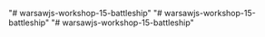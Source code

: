 "# warsawjs-workshop-15-battleship" 
"# warsawjs-workshop-15-battleship" 
"# warsawjs-workshop-15-battleship" 
